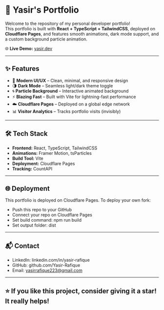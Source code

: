 # 🚀 Yasir's Portfolio

Welcome to the repository of my personal developer portfolio!  
This portfolio is built with **React + TypeScript + TailwindCSS**, deployed on **Cloudflare Pages**, and features smooth animations, dark mode support, and a custom background particle animation.  

🌐 **Live Demo:** [yasir.dev](https://yasir.dev)

---

## ✨ Features

- 🎨 **Modern UI/UX** – Clean, minimal, and responsive design  
- 🌗 **Dark Mode** – Seamless light/dark theme toggle  
- 🌀 **Particle Background** – Interactive animated background  
- ⚡ **Blazing Fast** – Built with Vite for lightning-fast performance  
- ☁️ **Cloudflare Pages** – Deployed on a global edge network  
- 📊 **Visitor Analytics** – Tracks portfolio visits (invisibly)  

---

## 🛠️ Tech Stack

- **Frontend:** React, TypeScript, TailwindCSS  
- **Animations:** Framer Motion, tsParticles  
- **Build Tool:** Vite  
- **Deployment:** Cloudflare Pages  
- **Tracking:** CountAPI  

---

## 🌐 Deployment

This portfolio is deployed on Cloudflare Pages.
To deploy your own fork:

- Push this repo to your GitHub
- Connect your repo on Cloudflare Pages
- Set build command: npm run build
- Set output folder: dist

---

## 📬 Contact

- LinkedIn: linkedin.com/in/yasir-rafique
- GitHub: github.com/Yasir-Rafique
- Email: yasirrafique223@gmail.com

---

## ⭐ If you like this project, consider giving it a star! It really helps!


